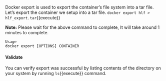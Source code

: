
Docker export is used to export the container’s file system into a tar file. Let’s export the container we setup into a tar file.
`docker export hlf > hlf_export.tar`{{execute}}

**Note:** Please wait for the above command to complete, It will take around 1 minutes to complete.

```
Usage
docker export [OPTIONS] CONTAINER
```

#### Validate
You can verify export was successful by listing contents of the directory  on your system by running `ls`{{execute}} command.


